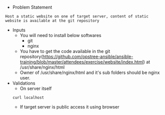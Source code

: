 * Problem Statement
```
Host a static website on one of target server, content of static website is available at the git repository
```
* Inputs
  * You will need to install below softwares
    * git
    * nginx
  * You have to get the code available in the git repository(https://github.com/opstree-ansible/ansible-training/blob/master/attendees/exercise/website/index.html) at  /usr/share/nginx/html
  * Owner of /usr/share/nginx/html and it's sub folders should be nginx user.
* Validations
  * On server itself
  ```
  curl localhost
  ```
  * If target server is public access it using browser
